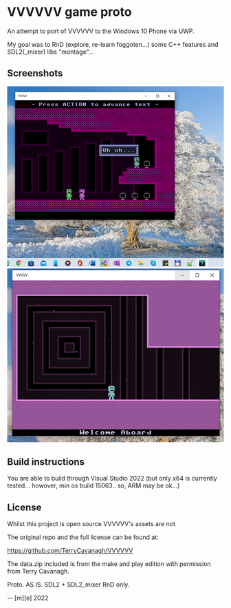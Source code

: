 # VVVVVV game proto
An attempt to port of VVVVVV to the Windows 10 Phone via UWP.

My goal was to RnD (explore, re-learn foggoten...) some C++ features and SDL2(_mixer) libs "montage"...

## Screenshots
![Shot 1](Images/shot1.png)
![Shot 2](Images/shot2.png)

## Build instructions
You are able to build through Visual Studio 2022 (but only x64 is currently tested... howover, min os build 15063.. so, ARM may be ok...) 


## License
Whilst this project is open source VVVVVV's assets are not

The original repo and the full license can be found at:

https://github.com/TerryCavanagh/VVVVVV

The data.zip included is from the make and play edition with permission from Terry Cavanagh.

Proto. AS IS. SDL2 + SDL2_mixer RnD only. 

-- [m][e] 2022
